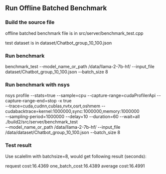 ## Run Offline Batched Benchmark

### Build the source file

offline batched benchmark file is in src/server/benchmark_test.cpp

test dataset is in dataset/Chatbot_group_10_100.json

### Run benchmark

benchmark_test --model_name_or_path /data/llama-2-7b-hf/ --input_file dataset/Chatbot_group_10_100.json --batch_size 8


### Run benchmark with nsys

nsys profile --stats=true --sample=cpu --capture-range=cudaProfilerApi --capture-range-end=stop -x true \
--trace=cuda,cudnn,cublas,nvtx,osrt,oshmem --cudabacktrace=kernel:1000000,sync:1000000,memory:1000000 \
--sampling-period=1000000 --delay=10 --duration=60 --wait=all  ./build2/src/server/benchmark_test \
--model_name_or_path /data/llama-2-7b-hf/ --input_file /data/dataset/Chatbot_group_10_100.json --batch_size 8

### Test result

Use scalellm with batchsize=8, would get following result (seconds):

request cost:16.4369
one_batch_cost:16.4389
average cost:16.4991
